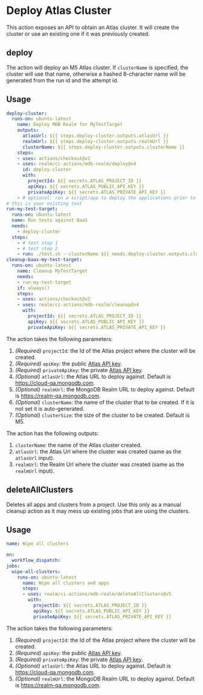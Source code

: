 # Deploy Atlas Cluster

This action exposes an API to obtain an Atlas cluster. It will create the cluster or use an existing one if it was previously created.

## deploy

The action will deploy an M5 Atlas cluster. If `clusterName` is specified, the cluster will use that name, otherwise a hashed 8-character name will be generated from the run id and the attempt id.

## Usage

```yaml
deploy-cluster:
  runs-on: ubuntu-latest
    name: Deploy MDB Realm for MyTestTarget
    outputs:
      atlasUrl: ${{ steps.deploy-cluster.outputs.atlasUrl }}
      realmUrl: ${{ steps.deploy-cluster.outputs.realmUrl }}
      clusterName: ${{ steps.deploy-cluster.outputs.clusterName }}
    steps:
    - uses: actions/checkout@v2
    - uses: realm/ci-actions/mdb-realm/deploy@v4
      id: deploy-cluster
      with:
        projectId: ${{ secrets.ATLAS_PROJECT_ID }}
        apiKey: ${{ secrets.ATLAS_PUBLIC_API_KEY }}
        privateApiKey: ${{ secrets.ATLAS_PRIVATE_API_KEY }}
    - # optional: run a script/app to deploy the applications prior to the actual test run
# this is your existing test
run-my-test-target:
  runs-on: ubuntu-latest
  name: Run tests against BaaS
  needs:
    - deploy-cluster
  steps:
    - # test step 1
    - # test step 2
    - run: ./test.sh --clusterName ${{ needs.deploy-cluster.outputs.clusterName }} --realmUrl ${{ needs.deploy-cluster.outputs.realmUrl }}
cleanup-baas-my-test-target:
  runs-on: ubuntu-latest
    name: Cleanup MyTestTarget
    needs:
    - run-my-test-target
    if: always()
    steps:
    - uses: actions/checkout@v2
    - uses: realm/ci-actions/mdb-realm/cleanup@v4
      with:
        projectId: ${{ secrets.ATLAS_PROJECT_ID }}
        apiKey: ${{ secrets.ATLAS_PUBLIC_API_KEY }}
        privateApiKey: ${{ secrets.ATLAS_PRIVATE_API_KEY }}

```

The action takes the following parameters:

1. *(Required)* `projectId`: the Id of the Atlas project where the cluster will be created.
1. *(Required)* `apiKey`: the public [Atlas API key](https://docs.atlas.mongodb.com/configure-api-access/).
1. *(Required)* `privateApiKey`: the private [Atlas API key](https://docs.atlas.mongodb.com/configure-api-access/).
1. *(Optional)* `atlasUrl`: the Atlas URL to deploy against. Default is https://cloud-qa.mongodb.com.
1. *(Optional)* `realmUrl`: the MongoDB Realm URL to deploy against. Default is https://realm-qa.mongodb.com.
1. *(Optional)* `clusterName`: the name of the cluster that to be created. If it is not set it is auto-generated.
1. *(Optional)* `clusterSize`: the size of the cluster to be created. Default is M5.

The action has the following outputs:

1. `clusterName`: the name of the Atlas cluster created.
1. `atlasUrl`: the Atlas Url where the cluster was created (same as the `atlasUrl` input).
1. `realmUrl`: the Realm Url where the cluster was created (same as the `realmUrl` input).

## deleteAllClusters

Deletes all apps and clusters from a project. Use this only as a manual cleanup action as it may mess up existing jobs that are using the clusters.

## Usage

```yaml
name: Wipe all clusters

on:
  workflow_dispatch:
jobs:
  wipe-all-clusters:
    runs-on: ubuntu-latest
      name: Wipe all clusters and apps
      steps:
      - uses: realm/ci-actions/mdb-realm/deleteAllClusters@v5
        with:
          projectId: ${{ secrets.ATLAS_PROJECT_ID }}
          apiKey: ${{ secrets.ATLAS_PUBLIC_API_KEY }}
          privateApiKey: ${{ secrets.ATLAS_PRIVATE_API_KEY }}
```

The action takes the following parameters:

1. *(Required)* `projectId`: the Id of the Atlas project where the cluster will be created.
1. *(Required)* `apiKey`: the public [Atlas API key](https://docs.atlas.mongodb.com/configure-api-access/).
1. *(Required)* `privateApiKey`: the private [Atlas API key](https://docs.atlas.mongodb.com/configure-api-access/).
1. *(Optional)* `atlasUrl`: the Atlas URL to deploy against. Default is https://cloud-qa.mongodb.com.
1. *(Optional)* `realmUrl`: the MongoDB Realm URL to deploy against. Default is https://realm-qa.mongodb.com.
